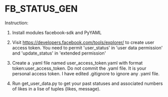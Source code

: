 FB_STATUS_GEN
=============
Instruction:

1. Install modules facebook-sdk and PyYAML

2. Visit https://developers.facebook.com/tools/explorer/ to create user access token. You need to permit 'user_status' in 'user data permission' and 'update_status' in 'extended permission'

3. Create a .yaml file named user_access_token.yaml with format token:user_access_token. Do not commit the .yaml file. It is your personal access token. I have edited .gitignore to ignore any .yaml file.

4. Run get_user_data.py to get your past statuses and associated numbers of likes in a lise of tuples (likes, message).

